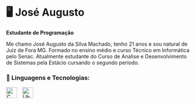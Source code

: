 # 🖥️ José Augusto 

**Estudante de Programação**

Me chamo José Augusto da Silva Machado, tenho 21 anos e sou natural de Juiz de Fora MG. 
Formado no ensino médio e curso Técnico em Informática pelo Senac. Atualmente estudante
do Curso de Analise e Desenvolvimento de Sistemas pela Estácio cursando o segundo período.

### 👾 Linguagens e Tecnologias:

<img 
   aling="left"
   alt="C"
   title="C"
   width="30px"
   style="padding-right: 10px;"
   src="https://cdn.jsdelivr.net/gh/devicons/devicon@latest/icons/c/c-original.svg" 
/>
<img 
   aling="left"
   alt="Ubuntu"
   title="Ubuntu"
   width="30px"
   style="padding-right: 10px;"
   src="https://cdn.jsdelivr.net/gh/devicons/devicon@latest/icons/ubuntu/ubuntu-original.svg" 
/>
